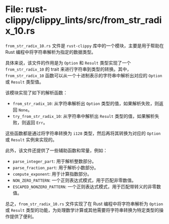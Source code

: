 # File: rust-clippy/clippy_lints/src/from_str_radix_10.rs

`from_str_radix_10.rs` 文件是 `rust-clippy` 库中的一个模块，主要是用于帮助在 Rust 编程中将字符串解析为指定的数据类型。

具体来说，该文件的作用是为 `Option` 和 `Result` 类型实现了一个 `from_str_radix_10` 的 trait 来进行字符串到类型的转换。其中， `from_str_radix_10` 函数可以从一个十进制表示的字符串中解析出对应的 `Option` 或 `Result` 类型值。

该模块实现了如下的解析函数：
- `from_str_radix_10`: 从字符串解析出 `Option` 类型的值，如果解析失败，则返回 `None`。
- `try_from_str_radix_10`: 从字符串中解析出 `Result` 类型的值，如果解析失败，则返回 `Err`。

这些函数都是通过将字符串转换为 `i128` 类型，然后再将其转换为对应的 `Option` 或 `Result` 实例来实现的。

此外，该文件还提供了一些辅助函数和常量，例如：
- `parse_integer_part`: 用于解析整数部分。
- `parse_fraction_part`: 用于解析小数部分。
- `compute_exponent`: 用于计算指数部分。
- `NON_ZERO_PATTERN`: 一个正则表达式模式，用于匹配非零数值。
- `ESCAPED_NONZERO_PATTERN`: 一个正则表达式模式，用于匹配带转义的非零数值。

总之，`from_str_radix_10.rs` 文件实现了在 Rust 编程中将字符串解析为 `Option` 或 `Result` 类型的功能，为处理数学计算或其他需要将字符串转换为特定类型的操作提供了便利。


